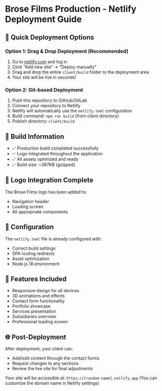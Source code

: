 # Brose Films Production - Netlify Deployment Guide

## 🚀 Quick Deployment Options

### Option 1: Drag & Drop Deployment (Recommended)
1. Go to [netlify.com](https://netlify.com) and log in
2. Click "Add new site" → "Deploy manually"
3. Drag and drop the entire `client/build` folder to the deployment area
4. Your site will be live in seconds!

### Option 2: Git-based Deployment
1. Push this repository to GitHub/GitLab
2. Connect your repository to Netlify
3. Netlify will automatically use the `netlify.toml` configuration
4. Build command: `npm run build` (from client directory)
5. Publish directory: `client/build`

## 📁 Build Information
- ✅ Production build completed successfully
- ✅ Logo integrated throughout the application
- ✅ All assets optimized and ready
- ✅ Build size: ~387KB (gzipped)

## 🎨 Logo Integration Complete
The Brose Films logo has been added to:
- Navigation header
- Loading screen
- All appropriate components

## 🔧 Configuration
The `netlify.toml` file is already configured with:
- Correct build settings
- SPA routing redirects
- Asset optimization
- Node.js 18 environment

## 📱 Features Included
- Responsive design for all devices
- 3D animations and effects
- Contact form functionality
- Portfolio showcase
- Services presentation
- Subsidiaries overview
- Professional loading screen

## 🌐 Post-Deployment
After deployment, your client can:
- Add/edit content through the contact forms
- Request changes to any sections
- Review the live site for final adjustments

Your site will be accessible at: `https://[random-name].netlify.app`
(You can customize the domain name in Netlify settings)
